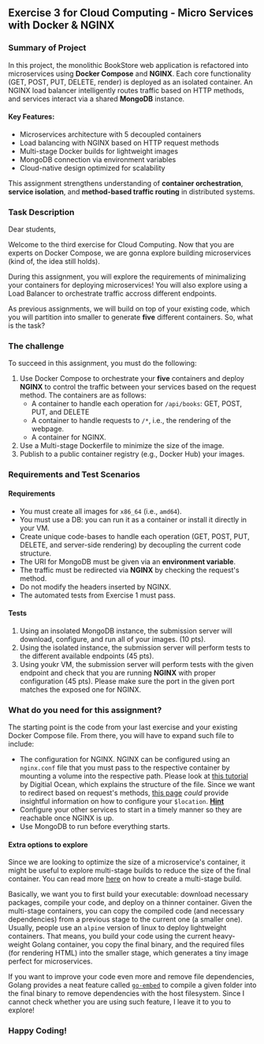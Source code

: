 ## Exercise 3 for Cloud Computing - Micro Services with Docker & NGINX ##

### Summary of Project ###

In this project, the monolithic BookStore web application is refactored into microservices using **Docker Compose** and **NGINX**. Each core functionality (GET, POST, PUT, DELETE, render) is deployed as an isolated container. An NGINX load balancer intelligently routes traffic based on HTTP methods, and services interact via a shared **MongoDB** instance.

#### Key Features:
- Microservices architecture with 5 decoupled containers  
- Load balancing with NGINX based on HTTP request methods  
- Multi-stage Docker builds for lightweight images  
- MongoDB connection via environment variables  
- Cloud-native design optimized for scalability  

This assignment strengthens understanding of **container orchestration**, **service isolation**, and **method-based traffic routing** in distributed systems.


### Task Description 

Dear students,

Welcome to the third exercise for Cloud Computing. Now that you are experts on
Docker Compose, we are gonna explore building microservices (kind of, the idea
still holds).

During this assignment, you will explore the requirements of minimalizing your
containers for deploying microservices! You will also explore using a Load Balancer
to orchestrate traffic accross different endpoints.

As previous assignments, we will build on top of your existing code, which you
will partition into smaller to generate **five** different containers. So, what
is the task?

### The challenge

To succeed in this assignment, you must do the following:

1. Use Docker Compose to orchestrate your **five** containers and deploy **NGINX**
to control the traffic between your services based on the request method. The
containers are as follows:
    - A container to handle each operation for `/api/books`: GET, POST, PUT, and DELETE
    - A container to handle requests to `/*`, i.e., the rendering of the webpage.
    - A container for NGINX.
2. Use a Multi-stage Dockerfile to minimize the size of the image.
3. Publish to a public container registry (e.g., Docker Hub) your images.

### Requirements and Test Scenarios

#### Requirements

* You must create all images for `x86_64` (i.e., `amd64`).
* You must use a DB: you can run it as a container or install it directly in your VM.
* Create unique code-bases to handle each operation (GET, POST, PUT, DELETE, and
server-side rendering) by decoupling the current code structure.
* The URI for MongoDB must be given via an **environment variable**.
* The traffic must be redirected via **NGINX** by checking the request's method.
* Do not modify the headers inserted by NGINX.
* The automated tests from Exercise 1 must pass.

#### Tests

1. Using an insolated MongoDB instance, the submission server will download, configure, and
run all of your images. (10 pts).
2. Using the isolated instance, the submission server will perform tests to the 
different available endpoints (45 pts).
3. Using youkr VM, the submission server will perform tests with the given endpoint
and check that you are running **NGINX** with proper configuration (45 pts). Please
make sure the port in the given port matches the exposed one for NGINX.

### What do you need for this assignment?

The starting point is the code from your last exercise and your existing 
Docker Compose file. From there, you will have to expand such file to include:

- The configuration for NGINX. NGINX can be configured using an `nginx.conf` file
that you must pass to the respective container by mounting a volume into the
respective path. Please look at [this tutorial](https://www.digitalocean.com/community/tutorials/understanding-the-nginx-configuration-file-structure-and-configuration-contexts) by Digitial Ocean,
which explains the structure of the file. Since we want to redirect based on
request's methods, [this page](https://nginx.org/en/docs/http/ngx_http_core_module.html) *could* provide insightful information on how to configure your `$location`. [**Hint**](https://serverfault.com/questions/152745/nginx-proxy-by-request-method)
- Configure your other services to start in a timely manner so they are reachable
once NGINX is up.
- Use MongoDB to run before everything starts.

#### Extra options to explore

Since we are looking to optimize the size of a microservice's container, it might 
be useful to explore multi-stage builds to reduce the size of the final container.
You can read more [here](https://docs.docker.com/build/building/multi-stage/) on
how to create a multi-stage build. 

Basically, we want you to first build your executable: download necessary packages,
compile your code, and deploy on a thinner container. Given the multi-stage containers,
you can copy the compiled code (and necessary dependencies) from a previous stage
to the current one (a smaller one). Usually, people use an `alpine` version of linux
to deploy lightweight containers. That means, you build your code using the current heavy-
weight Golang container, you copy the final binary, and the required files (for 
rendering HTML) into the smaller stage, which generates a tiny image perfect 
for microservices.

If you want to improve your code even more and remove file dependencies, Golang
provides a neat feature called [`go-embed`](https://blog.jetbrains.com/go/2021/06/09/how-to-use-go-embed-in-go-1-16/)
to compile a given folder into the final binary to remove dependencies with the
host filesystem. Since I cannot check whether you are using such feature, I leave 
it to you to explore! 

### Happy Coding!
